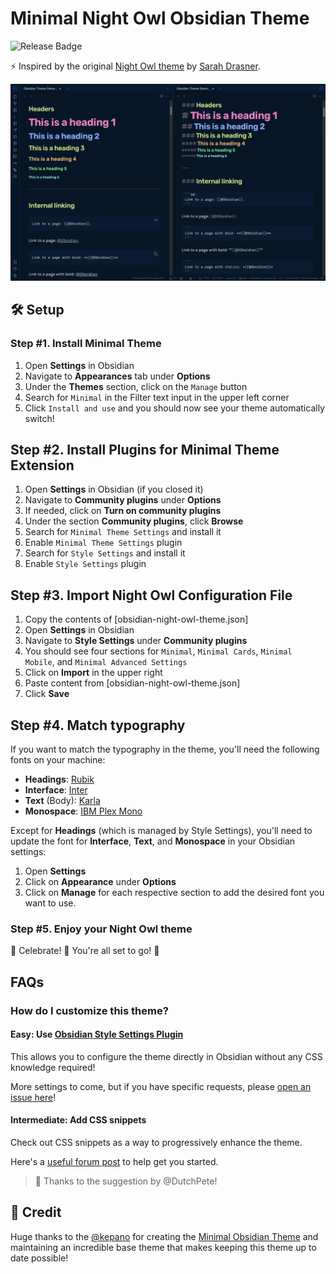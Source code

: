 # Minimal Night Owl Obsidian Theme

![Release Badge](https://img.shields.io/github/v/release/bencodezen/obsidian-md-night-owl-theme)

⚡ Inspired by the original [Night Owl theme](https://github.com/sdras/night-owl-vscode-theme) by [Sarah Drasner](https://twitter.com/sarah_edo).

![Obsidian Night Owl Theme Preview](obsidian-night-owl-theme.png)

## 🛠️ Setup

### Step #1. Install Minimal Theme

1. Open **Settings** in Obsidian
1. Navigate to **Appearances** tab under **Options**
1. Under the **Themes** section, click on the `Manage` button
1. Search for `Minimal` in the Filter text input in the upper left corner
1. Click `Install and use` and you should now see your theme automatically switch!

## Step #2. Install Plugins for Minimal Theme Extension

1. Open **Settings** in Obsidian (if you closed it)
1. Navigate to **Community plugins** under **Options**
1. If needed, click on **Turn on community plugins**
1. Under the section **Community plugins**, click **Browse**
1. Search for `Minimal Theme Settings` and install it
1. Enable `Minimal Theme Settings` plugin
1. Search for `Style Settings` and install it
1. Enable `Style Settings` plugin

## Step #3. Import Night Owl Configuration File

1. Copy the contents of [obsidian-night-owl-theme.json]
1. Open **Settings** in Obsidian
1. Navigate to **Style Settings** under **Community plugins**
1. You should see four sections for `Minimal`, `Minimal Cards`, `Minimal Mobile`, and `Minimal Advanced Settings`
1. Click on **Import** in the upper right
1. Paste content from [obsidian-night-owl-theme.json]
1. Click **Save**

## Step #4. Match typography

If you want to match the typography in the theme, you'll need the following fonts on your machine:

- **Headings**: [Rubik](https://fonts.google.com/specimen/Rubik)
- **Interface**: [Inter](https://fonts.google.com/specimen/Inter)
- **Text** (Body): [Karla](https://fonts.google.com/specimen/Karla)
- **Monospace**: [IBM Plex Mono](https://fonts.google.com/specimen/IBM+Plex+Mono)

Except for **Headings** (which is managed by Style Settings), you'll need to update the font for **Interface**, **Text**, and **Monospace** in your Obsidian settings:

1. Open **Settings**
1. Click on **Appearance** under **Options**
1. Click on **Manage** for each respective section to add the desired font you want to use.

### Step #5. Enjoy your Night Owl theme

🎉 Celebrate! 🎊 You're all set to go! 🎉

## FAQs

### How do I customize this theme?

#### Easy: Use [Obsidian Style Settings Plugin](https://github.com/mgmeyers/obsidian-style-settings)

This allows you to configure the theme directly in Obsidian without any CSS knowledge required!

More settings to come, but if you have specific requests, please [open an issue here](https://github.com/bencodezen/obsidian-night-owl-theme/issues/new)!

#### Intermediate: Add CSS snippets

Check out CSS snippets as a way to progressively enhance the theme.

Here's a [useful forum post](https://forum.obsidian.md/t/how-to-achieve-css-code-snippets/8474) to help get you started.

> 🎩 Thanks to the suggestion by @DutchPete!

## 🎩 Credit

Huge thanks to the [@kepano](https://stephango.com/about) for creating the [Minimal Obsidian Theme](https://github.com/kepano/obsidian-minimal) and maintaining an incredible base theme that makes keeping this theme up to date possible!
